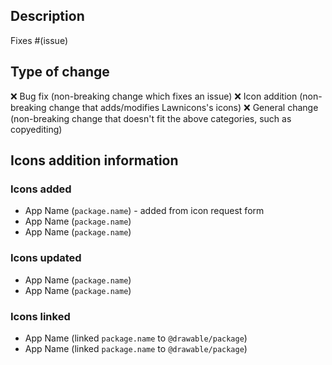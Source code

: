 ## Description

<!--
Please include a summary of the change. Please also include relevant motivation and context.

If this PR is an icon addition one, please provide a short summary on what icons you added, changed, or linked
-->

Fixes #(issue)

<!--
Note: You can remove the "Fixes #(issue)" if you don't plan on making this PR close an issue.
-->

## Type of change

<!-- Replace :x: with :white_check_mark: to "check" the specified bullet -->

:x: Bug fix (non-breaking change which fixes an issue)
:x: Icon addition (non-breaking change that adds/modifies Lawnicons's icons)
:x: General change (non-breaking change that doesn't fit the above categories, such as copyediting)

<!-- Erase the below text if you are not making an icon addition -->

## Icons addition information

<!-- Please specify if you added an icon that was requested in the icon request form, as seen below -->

### Icons added

-   App Name (`package.name`) - added from icon request form
-   App Name (`package.name`)
-   App Name (`package.name`)

### Icons updated

-   App Name (`package.name`)
-   App Name (`package.name`)

### Icons linked

-   App Name (linked `package.name` to `@drawable/package`)
-   App Name (linked `package.name` to `@drawable/package`)
